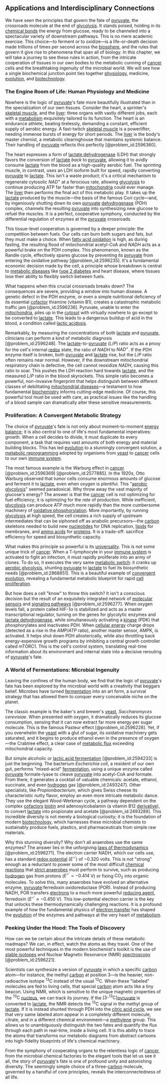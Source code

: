 ## Applications and Interdisciplinary Connections

We have seen the principles that govern the fate of [pyruvate](@article_id:145937), the crossroads molecule at the end of [glycolysis](@article_id:141526). It stands poised, holding in its [chemical bonds](@article_id:137993) the energy from glucose, ready to be channeled into a spectacular variety of downstream pathways. This is no mere academic exercise. This choice—to ferment or to oxidize—is a life-or-death decision made trillions of times per second across the [biosphere](@article_id:183268), and the rules that govern it give rise to phenomena that span all of biology. In this chapter, we will take a journey to see these rules in action, from the intricate cooperation of tissues in our own bodies to the metabolic cunning of [cancer](@article_id:142793) cells and the breathtaking ingenuity of the microbial world. We will see how a single biochemical junction point ties together [physiology](@article_id:150928), medicine, [evolution](@article_id:143283), and [biotechnology](@article_id:140571).

### The Engine Room of Life: Human Physiology and Medicine

Nowhere is the logic of [pyruvate](@article_id:145937)'s fate more beautifully illustrated than in the specialization of our own tissues. Consider the heart, a sprinter's [skeletal muscle](@article_id:147461), and the [liver](@article_id:176315): three organs with vastly different jobs, each with a [metabolism](@article_id:140228) exquisitely tailored to its function. The heart is an endurance athlete, beating tirelessly, demanding a constant, efficient supply of aerobic energy. A fast-twitch [skeletal muscle](@article_id:147461) is a powerlifter, needing immense bursts of energy for short periods. The [liver](@article_id:176315) is the body's master chemist, a metabolic clearinghouse that maintains systemic balance. Their handling of [pyruvate](@article_id:145937) reflects this perfectly [@problem_id:2596360].

The heart expresses a form of [lactate dehydrogenase](@article_id:165779) (LDH) that strongly favors the conversion of [lactate](@article_id:173623) *back* to [pyruvate](@article_id:145937), allowing it to avidly consume [lactate](@article_id:173623) from the blood as a high-quality aerobic fuel. The sprinting muscle, in contrast, uses an LDH isoform built for speed, rapidly converting [pyruvate](@article_id:145937) to [lactate](@article_id:173623). This isn't a waste product; it's a critical mechanism to regenerate cytosolic $NAD^+$ at a ferocious rate, allowing [glycolysis](@article_id:141526) to continue producing ATP far faster than [mitochondria](@article_id:136064) could ever manage. The [liver](@article_id:176315) then performs the final act of this metabolic play. It takes up the [lactate](@article_id:173623) produced by the muscle—the basis of the famous Cori cycle—and, by ingeniously shutting down its own [pyruvate](@article_id:145937) [dehydrogenase](@article_id:185360) (PDH) complex, channels the resulting [pyruvate](@article_id:145937) into synthesizing new glucose to refuel the muscles. It is a perfect, cooperative symphony, conducted by the differential regulation of enzymes at the [pyruvate](@article_id:145937) crossroads.

This tissue-level cooperation is governed by a deeper principle: the competition between fuels. Our cells can burn both sugars and fats, but they must make a choice. When [fatty acid oxidation](@article_id:152786) is high, as during fasting, the resulting flood of mitochondrial acetyl-CoA and $NADH$ acts as a powerful brake on the PDH complex. This phenomenon, known as the Randle cycle, effectively spares glucose by preventing its [pyruvate](@article_id:145937) from entering the oxidative pathway [@problem_id:2596235]. It's a fundamental economic decision made by the cell, a principle whose breakdown is central to [metabolic diseases](@article_id:164822) like [type 2 diabetes](@article_id:154386) and heart disease, where tissues lose their ability to flexibly switch between fuels.

What happens when this crucial crossroads breaks down? The consequences are severe, providing a window into human disease. A genetic defect in the PDH enzyme, or even a simple nutritional deficiency of its essential [cofactor](@article_id:199730) thiamine (vitamin B1), creates a catastrophic metabolic traffic jam [@problem_id:2596236]. Pyruvate, unable to enter the [mitochondria](@article_id:136064), piles up in the [cytosol](@article_id:174655) with virtually nowhere to go except to be converted to [lactate](@article_id:173623). This leads to a dangerous buildup of acid in the blood, a condition called [lactic acidosis](@article_id:149357).

Remarkably, by measuring the concentrations of both [lactate](@article_id:173623) and [pyruvate](@article_id:145937), clinicians can perform a kind of metabolic diagnosis [@problem_id:2596248]. The [lactate](@article_id:173623)-to-[pyruvate](@article_id:145937) ($L/P$) ratio acts as a proxy for the cell's internal [redox](@article_id:137952) state, the ratio of $NADH$ to $NAD^+$. If the PDH enzyme itself is broken, both [pyruvate](@article_id:145937) and [lactate](@article_id:173623) rise, but the $L/P$ ratio often remains near normal. However, if the downstream mitochondrial respiratory chain is defective, the cell cannot reoxidize $NADH$, causing this ratio to soar. This pushes the LDH reaction hard towards [lactate](@article_id:173623), and the measured $L/P$ ratio in the blood skyrockets. This simple ratio becomes a powerful, non-invasive fingerprint that helps distinguish between different classes of debilitating [mitochondrial diseases](@article_id:268734)—a testament to how fundamental [biochemistry](@article_id:142205) informs cutting-edge medicine. Of course, this powerful tool must be used with care, as practical issues like the handling of a blood sample can dramatically alter these sensitive measurements.

### Proliferation: A Convergent Metabolic Strategy

The choice of [pyruvate](@article_id:145937)'s fate is not only about moment-to-moment [energy balance](@article_id:150337); it is also central to one of life's most fundamental imperatives: growth. When a cell decides to divide, it must duplicate its every component, a task that requires vast amounts of both energy and material building blocks. This has led [evolution](@article_id:143283) to a stunningly convergent solution, a [metabolic reprogramming](@article_id:166766) adopted by organisms from [yeast](@article_id:177562) to [cancer](@article_id:142793) cells to our own [immune system](@article_id:151986).

The most famous example is the Warburg effect in [cancer](@article_id:142793) [@problem_id:2596369] [@problem_id:2577885]. In the 1920s, Otto Warburg observed that tumor cells consume enormous amounts of glucose and ferment it to [lactate](@article_id:173623), even when oxygen is plentiful. This "[aerobic glycolysis](@article_id:154570)" seemed paradoxical. Why throw away the vast majority of glucose's energy? The answer is that the [cancer](@article_id:142793) cell is not optimizing for fuel efficiency; it is optimizing for the *rate* of production. While inefficient, [glycolysis](@article_id:141526) can produce ATP much more rapidly than the more cumbersome machinery of [oxidative phosphorylation](@article_id:139967). More importantly, by running [glycolysis](@article_id:141526) at high speed, the cell creates a rich supply of upstream intermediates that can be siphoned off as anabolic precursors—the [carbon](@article_id:149718) skeletons needed to build new [nucleotides](@article_id:271501) for DNA replication, [lipids](@article_id:142830) for membranes, and [amino acids](@article_id:140127) for [proteins](@article_id:264508). It is a trade-off: sacrifice efficiency for speed and biosynthetic capacity.

What makes this principle so powerful is its [universality](@article_id:139254). This is not some unique trick of [cancer](@article_id:142793). When a T-lymphocyte in your [immune system](@article_id:151986) is activated to fight an infection, it must rapidly proliferate into an army of clones. To do so, it executes the very same [metabolic switch](@article_id:171780): it cranks up [aerobic glycolysis](@article_id:154570), shunting [pyruvate](@article_id:145937) to [lactate](@article_id:173623) to fuel its biosynthetic needs [@problem_id:2868651]. This is a beautiful example of [convergent evolution](@article_id:142947), revealing a fundamental metabolic blueprint for rapid [cell proliferation](@article_id:267878).

But how does a cell "know" to throw this switch? It isn't a conscious decision but the result of an exquisitely integrated network of [molecular sensors](@article_id:173591) and [signaling pathways](@article_id:275051) [@problem_id:2596277]. When oxygen levels fall, a protein called HIF-1$\alpha$ is stabilized and acts as a master transcriptional regulator, turning on the genes for glycolytic enzymes and [lactate dehydrogenase](@article_id:165779), while simultaneously activating a [kinase](@article_id:142215) (PDK) that phosphorylates and inactivates PDH. When [cellular energy](@article_id:136241) charge drops (detected as a rise in the $AMP/ATP$ ratio), another master sensor, AMPK, is activated. It helps shut down PDH allosterically, while also throttling back energy-expensive growth programs by inhibiting a central growth controller called mTORC1. This is the cell's control system, translating real-time information about its environment and internal state into a decisive rerouting of [pyruvate](@article_id:145937)'s fate.

### A World of Fermentations: Microbial Ingenuity

Leaving the confines of the human body, we find that the logic of [pyruvate](@article_id:145937)'s fate has been explored by the microbial world with a creativity that beggars belief. Microbes have turned [fermentation](@article_id:143574) into an art form, a survival strategy that has allowed them to conquer every conceivable niche on the planet.

The classic example is the baker's and brewer's [yeast](@article_id:177562), *Saccharomyces cerevisiae*. When presented with oxygen, it dramatically reduces its glucose consumption, sensing that it can now extract far more energy per sugar molecule. This is the famous Pasteur effect [@problem_id:2596228]. Yet, if you overwhelm the [yeast](@article_id:177562) with a glut of sugar, its oxidative machinery gets saturated, and it begins to produce ethanol even in the presence of oxygen—the Crabtree effect, a clear case of [metabolic flux](@article_id:167732) exceeding mitochondrial capacity.

But simple alcoholic or [lactic acid fermentation](@article_id:147068) [@problem_id:2594233] is just the beginning. The bacterium *Escherichia coli*, a resident of our own gut, performs "mixed-acid" [fermentation](@article_id:143574), using a unique enzyme called [pyruvate](@article_id:145937) formate-lyase to cleave [pyruvate](@article_id:145937) into acetyl-CoA and formate. From there, it generates a cocktail of valuable chemicals: acetate, ethanol, succinate, and even [hydrogen](@article_id:148583) gas [@problem_id:2493247]. Other specialists, like *Propionibacterium*, which gives Swiss cheese its characteristic nutty flavor, employ an even more intricate metabolic dance. They use the elegant Wood-Werkman cycle, a pathway dependent on the complex [cofactors](@article_id:137009) [biotin](@article_id:166242) and adenosylcobalamin (a vitamin B12 [derivative](@article_id:157426)), to convert [lactate](@article_id:173623) into propionate and acetate [@problem_id:2493289]. This incredible diversity is not merely a biological curiosity; it is the foundation of modern [biotechnology](@article_id:140571), which harnesses these microbial chemists to sustainably produce fuels, plastics, and pharmaceuticals from simple raw materials.

Why this stunning diversity? Why don't all anaerobes use the same enzymes? The answer lies in the unforgiving [laws of thermodynamics](@article_id:160247) [@problem_id:2596271]. The electron carrier NADH, which our cells use, has a standard [redox potential](@article_id:144102) ($E^{\circ\prime}$) of $-0.320$ volts. This is not "strong" enough as a reductant to power some of the most difficult [chemical reactions](@article_id:139039) that [strict anaerobes](@article_id:194213) must perform to survive, such as producing [hydrogen](@article_id:148583) gas from protons ($E^{\circ\prime} = -0.414$ V) or fixing $\mathrm{CO_2}$ into organic molecules. To solve this, many anaerobes have evolved an alternative enzyme, [pyruvate](@article_id:145937):ferredoxin oxidoreductase (POR). Instead of producing NADH, POR transfers [electrons](@article_id:136939) to a much more powerful [reducing agent](@article_id:268898), ferredoxin ($E^{\circ\prime} \approx -0.450$ V). This low-potential electron carrier is the key that unlocks these thermodynamically challenging reactions. It is a profound example of how the fundamental physics of [electron transfer](@article_id:155215) has shaped the [evolution](@article_id:143283) of the enzymes and pathways at the very heart of [metabolism](@article_id:140228).

### Peeking Under the Hood: The Tools of Discovery

How can we be certain about the intricate details of these metabolic roadmaps? We can, in effect, watch the atoms as they travel. One of the most powerful techniques in the modern biochemist's toolkit is the use of [stable isotopes](@article_id:164048) and Nuclear Magnetic Resonance (NMR) [spectroscopy](@article_id:137328) [@problem_id:2596221].

Scientists can synthesize a version of [pyruvate](@article_id:145937) in which a specific [carbon](@article_id:149718) atom—for instance, the methyl [carbon](@article_id:149718) at position 3—is the heavier, non-radioactive isotope $^{13}\mathrm{C}$ instead of the usual $^{12}\mathrm{C}$. When these "labeled" molecules are fed to living cells, that special [carbon](@article_id:149718) atom acts like a tiny beacon. Using NMR, which is sensitive to the unique magnetic properties of the $^{13}\mathrm{C}$ [nucleus](@article_id:156116), we can track its journey. If the $[3\text{-}^{13}\mathrm{C}]$[pyruvate](@article_id:145937) is converted to [lactate](@article_id:173623), the NMR detects the $^{13}\mathrm{C}$ signal in the methyl group of [lactate](@article_id:173623). If it is instead shunted through PDH into the [citric acid cycle](@article_id:146730), we see that very same labeled atom appear in a completely different molecule, citrate, and in a different chemical environment—a [methylene](@article_id:200465) group. This allows us to unambiguously distinguish the two fates and quantify the flux through each path in real-time, inside a living cell. It is this ability to trace the atoms that transforms our metabolic diagrams from abstract cartoons into high-fidelity blueprints of life's chemical machinery.

From the symphony of cooperating organs to the relentless logic of [cancer](@article_id:142793), from the microbial chemical factories to the elegant tools that let us see it all, the story of [pyruvate](@article_id:145937)'s fate is one of profound unity and astonishing diversity. The seemingly simple choice of a three-[carbon](@article_id:149718) molecule, governed by a handful of core principles, reveals the interconnectedness of all life.